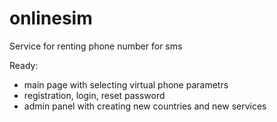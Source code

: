 # onlinesim
Service for renting phone number for sms

Ready:
- main page with selecting virtual phone parametrs
- registration, login, reset password
- admin panel with creating new countries and new services

